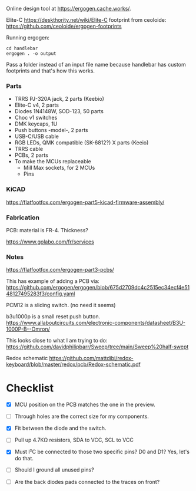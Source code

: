 
Online design tool at https://ergogen.cache.works/.

Elite-C https://deskthority.net/wiki/Elite-C footprint from ceoloide: https://github.com/ceoloide/ergogen-footprints


Running ergogen:

```
cd handlebar
ergogen . -o output
```

Pass a folder instead of an input file name because handlebar has custom footprints and that's how this works.


### Parts

- TRRS PJ-320A jack, 2 parts (Keebio)
- Elite-C v4, 2 parts
- Diodes 1N4148W, SOD-123, 50 parts
- Choc v1 switches
- DMK keycaps, 1U
- Push buttons -model-, 2 parts
- USB-C/USB cable
- RGB LEDs, QMK compatible (SK-6812?) X parts (Keeio)
- TRRS cable
- PCBs, 2 parts
- To make the MCUs replaceable
  - Mill Max sockets, for 2 MCUs
  - Pins

### KiCAD 

https://flatfootfox.com/ergogen-part5-kicad-firmware-assembly/

### Fabrication

PCB: material is FR-4.
Thickness?

https://www.golabo.com/fr/services

### Notes

https://flatfootfox.com/ergogen-part3-pcbs/

This has example of adding a PCB via: https://github.com/ergogen/ergogen/blob/675d2709dc4c2515ec34ecf4e5148127495283f3/config.yaml

PCM12 is a sliding switch. (no need it seems)

b3u1000p is a small reset push button. https://www.allaboutcircuits.com/electronic-components/datasheet/B3U-1000P-B--Omron/

This looks close to what I am trying to do: https://github.com/davidphilipbarr/Sweep/tree/main/Sweep%20half-swept

Redox schematic https://github.com/mattdibi/redox-keyboard/blob/master/redox/pcb/Redox-schematic.pdf

# Checklist

- [x] MCU position on the PCB matches the one in the preview.
- [ ] Through holes are the correct size for my components.
- [x] Fit between the diode and the switch.
- [ ] Pull up 4.7KΩ resistors, SDA to VCC, SCL to VCC
- [x] Must I²C be connected to those two specific pins? D0 and D1? Yes, let's do that.
- [ ] Should I ground all unused pins?
- [ ] Are the back diodes pads connected to the traces on front?

